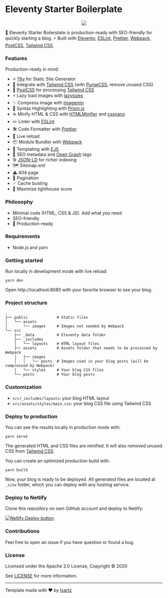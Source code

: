 # Eleventy Starter Boilerplate

<p align="center">
  <a href="https://creativedesignsguru.com/demo/Eleventy-Starter-Boilerplate/eleventy-starter-boilerplate-presentation/"><img src="https://raw.githubusercontent.com/ixartz/Eleventy-Starter-Boilerplate/master/public/assets/images/Eleventy-js-Starter-Boilerplate.png"></a>
</p>

🚀 Eleventy Starter Boilerplate is production-ready with SEO-friendly for quickly starting a blog. ⚡️ Built with [Eleventy](https://www.11ty.dev), [ESLint](https://eslint.org), [Prettier](https://prettier.io), [Webpack](https://webpack.js.org), [PostCSS](https://postcss.org), [Tailwind CSS](https://tailwindcss.com).

### Features

Production-ready in mind:

- 🔥 [11ty](https://www.11ty.dev) for Static Site Generator
- 🎨 Integrate with [Tailwind CSS](https://tailwindcss.com) (with [PurgeCSS](https://purgecss.com), remove unused CSS)
- 💅 [PostCSS](https://postcss.org) for processing [Tailwind CSS](https://tailwindcss.com)
- ⚡️ Lazy load images with [lazysizes](https://github.com/aFarkas/lazysizes)
- ✨ Compress image with [Imagemin](https://github.com/imagemin/imagemin)
- 🎈 Syntax Highlighting with [Prism.js](https://prismjs.com)
- ☕ Minify HTML & CSS with [HTMLMinifier](https://www.npmjs.com/package/html-minifier) and [cssnano](https://cssnano.co)
- ✏️ Linter with [ESLint](https://eslint.org)
- 🛠 Code Formatter with [Prettier](https://prettier.io)
- 💨 Live reload
- 📦 Module Bundler with [Webpack](https://webpack.js.org)
- 🦊 Templating with [EJS](https://ejs.co)
- 🤖 SEO metadata and [Open Graph](https://ogp.me/) tags
- ⚙️ [JSON-LD](https://developers.google.com/search/docs/guides/intro-structured-data) for richer indexing
- 🗺 Sitemap.xml
- ⚠️ 404 page
- 📖 Pagination
- ✅ Cache busting
- 💯 Maximize lighthouse score

### Philosophy

- Minimal code (HTML, CSS & JS). Add what you need
- SEO-friendly
- 🚀 Production-ready

### Requirements

- Node.js and yarn

### Getting started

Run locally in development mode with live reload:

```
yarn dev
```

Open http://localhost:8080 with your favorite browser to see your blog.

### Project structure

```
.
├── public             # Static files
│   └── assets
│       └── images     # Images not needed by Webpack
└── src
    ├── _data          # Eleventy data folder
    ├── _includes
    │   └── layouts    # HTML layout files
    ├── assets         # Assets folder that needs to be processed by Webpack
    │   ├── images
    │   │   └── posts  # Images used in your blog posts (will be compressed by Webpack)
    │   └── styles     # Your blog CSS files
    └── posts          # Your blog posts
```

### Customization

- `src/_includes/layouts`: your blog HTML layout
- `src/assets/styles/main.css`: your blog CSS file using Tailwind CSS

### Deploy to production

You can see the results locally in production mode with:

```
yarn serve
```

The generated HTML and CSS files are minified. It will also removed unused CSS from [Tailwind CSS](https://tailwindcss.com).

You can create an optimized production build with:

```
yarn build
```

Now, your blog is ready to be deployed. All generated files are located at `_site` folder, which you can deploy with any hosting service.

### Deploy to Netlify

Clone this repository on own GitHub account and deploy to Netlify:

[![Netlify Deploy button](https://www.netlify.com/img/deploy/button.svg)](https://app.netlify.com/start/deploy?repository=https://github.com/krissrex/krex.no)

### Contributions

Feel free to open an issue if you have question or found a bug.

### License

Licensed under the Apache 2.0 License, Copyright © 2020

See [LICENSE](LICENSE) for more information.

---

Template made with ♥ by [Ixartz](https://github.com/ixartz)
